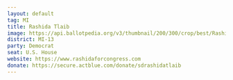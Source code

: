 ```yaml
---
layout: default
tag: MI
title: Rashida Tlaib
image: https://api.ballotpedia.org/v3/thumbnail/200/300/crop/best/Rashida_Tlaib.jpg
district: MI-13
party: Democrat
seat: U.S. House 
website: https://www.rashidaforcongress.com
donate: https://secure.actblue.com/donate/sdrashidatlaib
---
```

